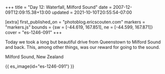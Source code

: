 +++
title = "Day 12: Waterfall, Milford Sound"
date = 2007-12-09T12:09:15.38+13:00
updated = 2021-10-10T20:55:54-07:00

[extra]
first_published_on = "photoblog.ericscouten.com"
markers = "markers.js"
bounds = {sw = [-44.619, 167.851], ne = [-44.599, 167.871]}
cover = "es-1246-091"
+++

Today we took a long but beautiful drive from Queenstown to Milford Sound and back. This, among other things, was our reward for going to the sound.

<!-- more -->

Milford Sound, New Zealand

{{ es_image(id="es-1246-091") }}
